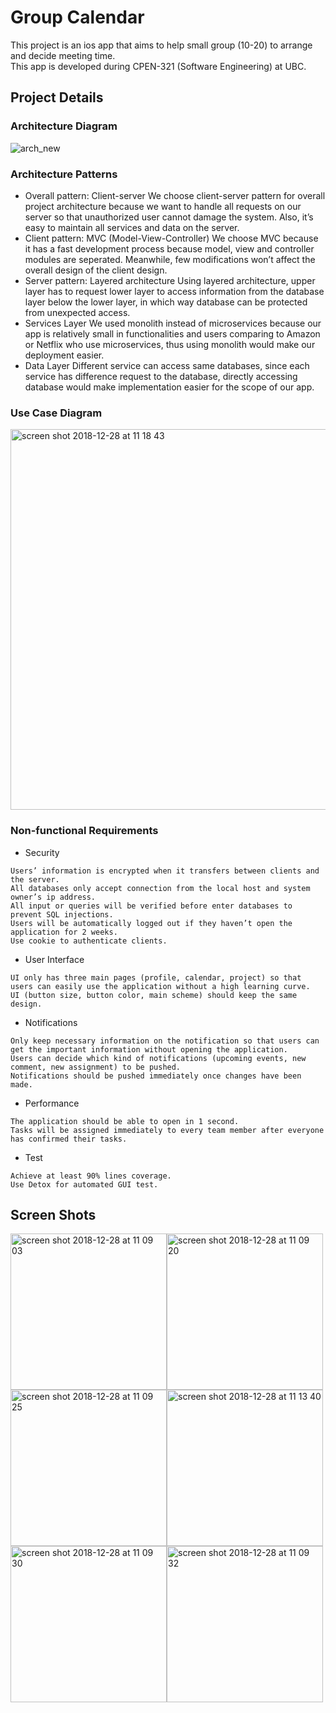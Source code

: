# Group Calendar
This project is an ios app that aims to help small group (10-20) to arrange and decide meeting time.  
This app is developed during CPEN-321 (Software Engineering) at UBC.

## Project Details
### Architecture Diagram
![arch_new](https://user-images.githubusercontent.com/22037146/50525793-943c6600-0a92-11e9-87e3-8b37e663e1f3.png)
### Architecture Patterns
* Overall pattern: Client-server
We choose client-server pattern for overall project architecture because we want to handle all requests on our server so that unauthorized user cannot damage the system. Also, it’s easy to maintain all services and data on the server.
* Client pattern: MVC (Model-View-Controller)
We choose MVC because it has a fast development process because model, view and controller modules are seperated. Meanwhile, few modifications won’t affect the overall design of the client design.
* Server pattern: Layered architecture
Using layered architecture, upper layer has to request lower layer to access information from the database layer below the lower layer, in which way database can be protected from unexpected access.
* Services Layer
We used monolith instead of microservices because our app is relatively small in functionalities and users comparing to Amazon or Netflix who use microservices, thus using monolith would make our deployment easier.
* Data Layer
Different service can access same databases, since each service has difference request to the database, directly accessing database would make implementation easier for the scope of our app. 

### Use Case Diagram
<img width="609" alt="screen shot 2018-12-28 at 11 18 43" src="https://user-images.githubusercontent.com/22037146/50525887-352b2100-0a93-11e9-8432-0f0323f89e98.png">

### Non-functional Requirements
* Security
```
Users’ information is encrypted when it transfers between clients and the server.
All databases only accept connection from the local host and system owner’s ip address.
All input or queries will be verified before enter databases to prevent SQL injections.
Users will be automatically logged out if they haven’t open the application for 2 weeks.
Use cookie to authenticate clients.
```
* User Interface
```
UI only has three main pages (profile, calendar, project) so that users can easily use the application without a high learning curve.
UI (button size, button color, main scheme) should keep the same design.
```
* Notifications
```
Only keep necessary information on the notification so that users can get the important information without opening the application.
Users can decide which kind of notifications (upcoming events, new comment, new assignment) to be pushed.
Notifications should be pushed immediately once changes have been made.
```
* Performance
```
The application should be able to open in 1 second.
Tasks will be assigned immediately to every team member after everyone has confirmed their tasks.
```
* Test
```
Achieve at least 90% lines coverage.
Use Detox for automated GUI test.
```


## Screen Shots
<img width="250" alt="screen shot 2018-12-28 at 11 09 03" src="https://user-images.githubusercontent.com/22037146/50525578-2c395000-0a91-11e9-9995-2a0ee3cb40de.png"><img width="250" alt="screen shot 2018-12-28 at 11 09 20" src="https://user-images.githubusercontent.com/22037146/50525586-34918b00-0a91-11e9-8d41-25b61c875cfe.png"><img width="250" alt="screen shot 2018-12-28 at 11 09 25" src="https://user-images.githubusercontent.com/22037146/50525588-35c2b800-0a91-11e9-946f-1ea5e96b240a.png"><img width="250" alt="screen shot 2018-12-28 at 11 13 40" src="https://user-images.githubusercontent.com/22037146/50525651-aec20f80-0a91-11e9-86f9-f9950c22fae7.png"><img width="250" alt="screen shot 2018-12-28 at 11 09 30" src="https://user-images.githubusercontent.com/22037146/50525591-39563f00-0a91-11e9-812d-06d0c67335ae.png"><img width="250" alt="screen shot 2018-12-28 at 11 09 32" src="https://user-images.githubusercontent.com/22037146/50525594-39eed580-0a91-11e9-9c82-918d81abeda4.png">

